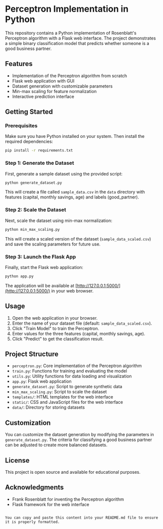 # Perceptron Implementation in Python

This repository contains a Python implementation of Rosenblatt's Perceptron algorithm with a Flask web interface. The project demonstrates a simple binary classification model that predicts whether someone is a good business partner.

## Features
- Implementation of the Perceptron algorithm from scratch
- Flask web application with GUI
- Dataset generation with customizable parameters
- Min-max scaling for feature normalization
- Interactive prediction interface

## Getting Started

### Prerequisites
Make sure you have Python installed on your system. Then install the required dependencies:

```bash
pip install -r requirements.txt
```

### Step 1: Generate the Dataset
First, generate a sample dataset using the provided script:

```bash
python generate_dataset.py
```

This will create a file called `sample_data.csv` in the `data` directory with features (capital, monthly savings, age) and labels (good_partner).

### Step 2: Scale the Dataset
Next, scale the dataset using min-max normalization:

```bash
python min_max_scaling.py
```

This will create a scaled version of the dataset (`sample_data_scaled.csv`) and save the scaling parameters for future use.

### Step 3: Launch the Flask App
Finally, start the Flask web application:

```bash
python app.py
```

The application will be available at [http://127.0.0.1:5000/](http://127.0.0.1:5000/) in your web browser.

## Usage
1. Open the web application in your browser.
2. Enter the name of your dataset file (default: `sample_data_scaled.csv`).
3. Click "Train Model" to train the Perceptron.
4. Enter values for the three features (capital, monthly savings, age).
5. Click "Predict" to get the classification result.

## Project Structure
- `perceptron.py`: Core implementation of the Perceptron algorithm
- `train.py`: Functions for training and evaluating the model
- `utils.py`: Utility functions for data loading and visualization
- `app.py`: Flask web application
- `generate_dataset.py`: Script to generate synthetic data
- `min_max_scaling.py`: Script to scale the dataset
- `templates/`: HTML templates for the web interface
- `static/`: CSS and JavaScript files for the web interface
- `data/`: Directory for storing datasets

## Customization
You can customize the dataset generation by modifying the parameters in `generate_dataset.py`. The criteria for classifying a good business partner can be adjusted to create more balanced datasets.

## License
This project is open source and available for educational purposes.

## Acknowledgments
- Frank Rosenblatt for inventing the Perceptron algorithm
- Flask framework for the web interface
```

You can copy and paste this content into your README.md file to ensure it is properly formatted.
